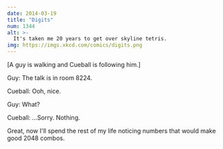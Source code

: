 ```yaml
---
date: 2014-03-19
title: "Digits"
num: 1344
alt: >-
  It's taken me 20 years to get over skyline tetris.
img: https://imgs.xkcd.com/comics/digits.png
---
```

[A guy is walking and Cueball is following him.]

Guy: The talk is in room 8224.

Cueball: Ooh, nice.

Guy: What?

Cueball: ...Sorry. Nothing.

Great, now I'll spend the rest of my life noticing numbers that would make good 2048 combos.